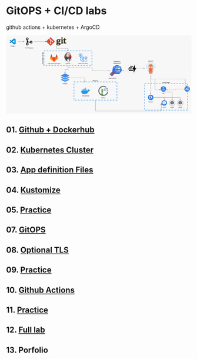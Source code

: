 # GitOPS + CI/CD labs
github actions + kubernetes + ArgoCD

![Diagrama General](./assets/img/01.jpeg)

## 01. [Github + Dockerhub](./01.Github.md)
## 02. [Kubernetes Cluster](./02.KubernetesCluster.md)
## 03. [App definition Files](./03.App.md)
## 04. [Kustomize](./04.Kustomize.md)
## 05. [Practice](./05.Kustomize%20Practice.md)
## 07. [GitOPS](./07.ArgoCD.md)
## 08. [Optional TLS](./08.%20Opcional%20TLS.md)
## 09. [Practice](./09.ArgoCD%20Practice.md)
## 10. [Github Actions](./10.Actions.md)
## 11. [Practice](./11.Actions%20Practice.md)
## 12. [Full lab](./12.Fulllab.md)
## 13. Porfolio

